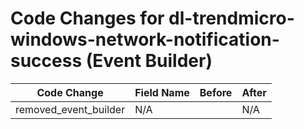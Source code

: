 # Code Changes for dl-trendmicro-windows-network-notification-success (Event Builder)

| Code Change | Field Name | Before | After |
|-------------|------------|--------|-------|
| removed_event_builder | N/A |  | N/A |